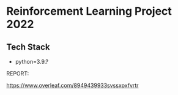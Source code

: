 # Reinforcement Learning Project 2022

## Tech Stack

- python=3.9.?

REPORT:

https://www.overleaf.com/8949439933svssxpxfvrtr
